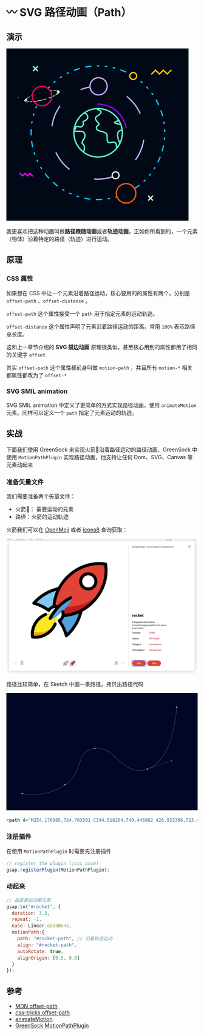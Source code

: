 # 〰️ SVG 路径动画（Path）

## 演示

![chapter6-1](./public/chapter6-1.gif)

我更喜欢把这种动画叫做**路径跟随动画**或者**轨迹动画**，正如你所看到的，一个元素（物体）沿着特定的路径（轨迹）进行运动。

## 原理

### CSS 属性

如果想在 CSS 中让一个元素沿着路径运动，核心要用的的属性有两个，分别是 `offset-path` 、`offset-distance`  。

 `offset-path` 这个属性接受一个 `path` 用于指定元素的运动轨迹。

 `offset-distance` 这个属性声明了元素沿着路径运动的距离。常用 `100%` 表示路径总长度。

这和上一章节介绍的 **SVG 描边动画** 原理很类似，甚至核心用到的属性都用了相同的关键字 `offset` 

其实 `offset-path` 这个属性都前身叫做 `motion-path` ，并且所有 `motion-*` 相关都属性都改为了 `offset-*` 

<EmbedCodepen title="CSS Animating Along a Path Demo" pen="LYpQXxL" />

### SVG SMIL animation

SVG SMIL animation 中定义了更简单的方式实现路径动画，使用 `animateMotion` 元素。同样可以定义一个 `path` 指定了元素运动的轨迹。

<EmbedCodepen title="SVG Animating Along a Path Demo" pen="dyYdQYR" />

## 实战

下面我们使用 GreenSock 来实现火箭🚀沿着路径运动的路径动画，GreenSock 中使用 `MotionPathPlugin` 实现路径动画，他支持让任何 Dom、SVG、Canvas 等元素动起来

### 准备矢量文件

我们需要准备两个矢量文件：

- 火箭🚀： 需要运动的元素
- 路径：火箭的运动轨迹

火箭我们可以在 [OpenMoji](https://openmoji.org/library/#search=rocket)  或者 [icons8](https://icons8.com/icons/set/rocket) 查询获取：

![chapter6-2](./public/chapter6-2.png)

路径比较简单，在 Sketch 中画一条路径，拷贝出路径代码

![chapter6-3](./public/chapter6-3.png)

```html
<path d="M254.176965,724.703501 C344.518264,740.446962 426.933366,723.447117 501.422273,673.703966 C613.155634,599.08924 556.372552,480.989479 673.298424,465.529966 C790.224296,450.070453 833.25236,631.21486 973.972003,584.009185 C1067.7851,552.538735 1124.45691,434.26844 1143.98743,229.1983" id="rocket-path"></path>
```

### 注册插件

在使用 `MotionPathPlugin` 时需要先注册插件

```js
// register the plugin (just once)
gsap.registerPlugin(MotionPathPlugin);
```

### 动起来

```js
// 指定要运动都元素
gsap.to("#rocket", {
  duration: 3.3, 
  repeat: -1,
  ease: Linear.easeNone,
  motionPath:{
    path: "#rocket-path", // 沿着轨迹运动
    align: "#rocket-path",
    autoRotate: true,
    alignOrigin: [0.5, 0.5]
  }
});
```

<EmbedCodepen title="GSAP Animating Along a Path Demo" pen="KKdQrQK" :height="480" />

## 参考

- [MDN offset-path](https://developer.mozilla.org/en-US/docs/Web/CSS/offset-path)
- [css-tricks offset-path](https://css-tricks.com/almanac/properties/o/offset-path/)
- [animateMotion](https://developer.mozilla.org/en-US/docs/Web/SVG/Element/animateMotion)
- [GreenSock MotionPathPlugin](https://greensock.com/motionpath/)
